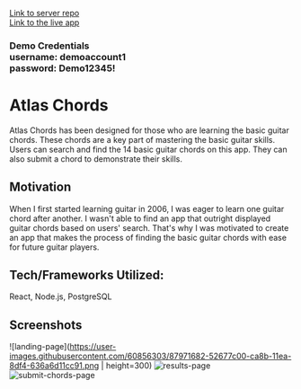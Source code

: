 [Link to server repo](https://github.com/orkunozekin/Atlas-Chords-Node-Express) <br> [Link to the live app](https://atlas-chords.vercel.app/)

### Demo Credentials <br> username: demoaccount1 <br> password: Demo12345! ###
        
# Atlas Chords

Atlas Chords has been designed for those who are learning the basic guitar chords.
These chords are a key part of mastering the basic guitar skills. 
Users can search and find the 14 basic guitar chords on this app. 
They can also submit a chord to demonstrate their skills. 

## Motivation

When I first started learning guitar in 2006, I was eager to learn one guitar chord after another. I wasn't able to find an app that outright displayed guitar chords based on users' search. 
That's why I was motivated to create an app that makes the process of finding the basic guitar chords with ease for future guitar players. 

## Tech/Frameworks Utilized:
React, Node.js, PostgreSQL

## Screenshots <br>
![landing-page](https://user-images.githubusercontent.com/60856303/87971682-52677c00-ca8b-11ea-8df4-636a6d11cc91.png | height=300)
![results-page](https://user-images.githubusercontent.com/60856303/87971705-5eebd480-ca8b-11ea-9eb0-fb17d1fa7f5a.png)
![submit-chords-page](https://user-images.githubusercontent.com/60856303/87971711-614e2e80-ca8b-11ea-903c-e45558054d0f.png)
